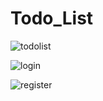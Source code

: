 

# Todo_List
![todolist](https://github.com/user-attachments/assets/025cde3d-57e1-476c-ac09-7f12a8ce040a)

![login](https://github.com/user-attachments/assets/1d3de3ac-0555-4561-bd96-957b17acce88)

![register](https://github.com/user-attachments/assets/ad583b54-b268-4298-8fa0-e01edd09838f)
